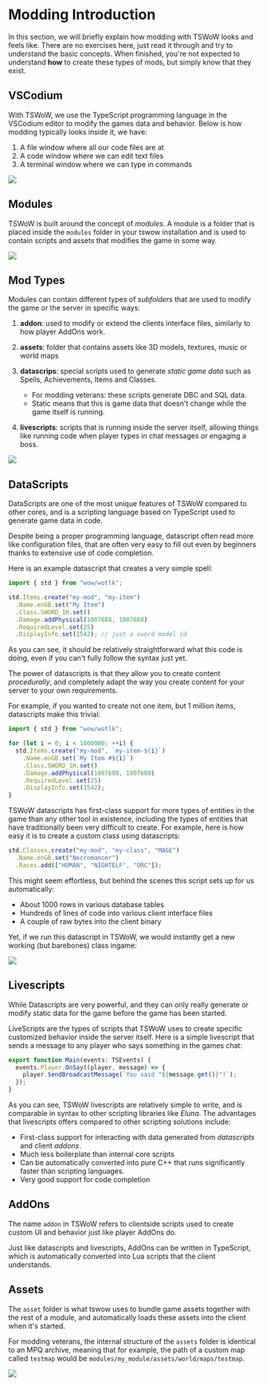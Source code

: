 # Modding Introduction

In this section, we will briefly explain how modding with TSWoW looks and feels like. There are no exercises here, just read it through and try to understand the basic concepts. When finished, you're not expected to understand **how** to create these types of mods, but simply know that they exist.

## VSCodium

With TSWoW, we use the TypeScript programming language in the VSCodium editor to modify the games data and behavior. Below is how modding typically looks inside it, we have:

1. A file window where all our code files are at
2. A code window where we can edit text files
3. A terminal window where we can type in commands

<img class="mi ili" src="https://i.imgur.com/28TQrpa.png"></img>

## Modules

TSWoW is built around the concept of _modules_. A module is a folder that is placed inside the `modules` folder in your tswow installation and is used to contain scripts and assets that modifies the game in some way.

<img class="mi ili" src="https://i.imgur.com/eianlcc.png"></img>

## Mod Types

Modules can contain different types of _subfolders_ that are used to modify the game or the server in specific ways:

1. **addon**: used to modify or extend the clients interface files, similarly to how player AddOns work.

2. **assets**: folder that contains assets like 3D models, textures, music or world maps

3. **datascrips**: special scripts used to generate _static game data_ such as Spells, Achievements, Items and Classes.

   - For modding veterans: these scripts generate DBC and SQL data.
   - Static means that this is game data that doesn't change while the game itself is running.

4. **livescripts**: scripts that is running inside the server itself, allowing things like running code when player types in chat messages or engaging a boss.

<img class="mi ili" src="https://i.imgur.com/PZAijnG.png"></img>

## DataScripts

DataScripts are one of the most unique features of TSWoW compared to other cores, and is a scripting language based on TypeScript used to generate game data in code.

Despite being a proper programming language, datascript often read more like configuration files, that are often very easy to fill out even by beginners thanks to extensive use of code completion.

Here is an example datascript that creates a very simple spell:

```ts
import { std } from "wow/wotlk";

std.Items.create("my-mod", "my-item")
  .Name.enGB.set("My Item")
  .Class.SWORD_1H.set()
  .Damage.addPhysical(1007688, 1007688)
  .RequiredLevel.set(25)
  .DisplayInfo.set(1542); // just a sword model id
```

As you can see, it should be relatively straightforward what this code is doing, even if you can't fully follow the syntax just yet.

The power of datascripts is that they allow you to create content _procedurally_, and completely adapt the way you create content for your server to your own requirements.

For example, if you wanted to create not one item, but 1 million items, datascripts make this trivial:

```ts
import { std } from "wow/wotlk";

for (let i = 0; i < 1000000; ++i) {
  std.Items.create("my-mod", `my-item-${i}`)
    .Name.enGB.set(`My Item #${i}`)
    .Class.SWORD_1H.set()
    .Damage.addPhysical(1007688, 1007688)
    .RequiredLevel.set(25)
    .DisplayInfo.set(1542);
}
```

TSWoW datascripts has first-class support for more types of entities in the game than any other tool in existence, including the types of entities that have traditionally been very difficult to create. For example, here is how easy it is to create a custom class using datascripts:

```ts
std.Classes.create("my-mod", "my-class", "MAGE")
  .Name.enGB.set("Necromancer")
  .Races.add(["HUMAN", "NIGHTELF", "ORC"]);
```

This might seem effortless, but behind the scenes this script sets up for us automatically:

- About 1000 rows in various database tables
- Hundreds of lines of code into various client interface files
- A couple of raw bytes into the client binary

Yet, if we run this datascript in TSWoW, we would instantly get a new working (but barebones) class ingame:

<img class = "mi ili" src="https://i.imgur.com/ON9RlmE.png"></img>

## Livescripts

While Datascripts are very powerful, and they can only really generate or modify static data for the game before the game has been started.

LiveScripts are the types of scripts that TSWoW uses to create specific customized behavior inside the server itself. Here is a simple livescript that sends a message to any player who says something in the games chat:

```ts
export function Main(events: TSEvents) {
  events.Player.OnSay((player, message) => {
    player.SendBroadcastMessage(`You said "${message.get()}"!`);
  });
}
```

As you can see, TSWoW livescripts are relatively simple to write, and is comparable in syntax to other scripting libraries like _Eluna_. The advantages that livescripts offers compared to other scripting solutions include:

- First-class support for interacting with data generated from _datascripts_ and client _addons_.
- Much less boilerplate than internal core scripts
- Can be automatically converted into pure C++ that runs significantly faster than scripting languages.
- Very good support for code completion

## AddOns

The name `addon` in TSWoW refers to clientside scripts used to create custom UI and behavior just like player AddOns do.

Just like datascripts and livescripts, AddOns can be written in TypeScript, which is automatically converted into Lua scripts that the client understands.

## Assets

The `asset` folder is what tswow uses to bundle game assets together with the rest of a module, and automatically loads these assets into the client when it's started.

For modding veterans, the internal structure of the `assets` folder is identical to an MPQ archive, meaning that for example, the path of a custom map called `testmap` would be `modules/my_module/assets/world/maps/testmap`.

<img class="mi ili" src="https://i.imgur.com/QLXo5Qk.png"></img>
